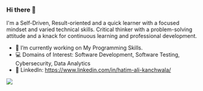 ### Hi there 👋

I'm a Self-Driven, Result-oriented and a quick learner with a focused mindset and varied technical skills. Critical thinker with a problem-solving attitude and a knack for continuous learning and professional development.

- 🔭 I’m currently working on My Programming Skills.
- 💻 Domains of Interest: Software Development, Software Testing, Cybersecurity, Data Analytics
- 👤 LinkedIn: https://www.linkedin.com/in/hatim-ali-kanchwala/


![](http://estruyf-github.azurewebsites.net/api/VisitorHit?user=the-hatim&repo=the-hatim&countColor=%237B1E7A)
